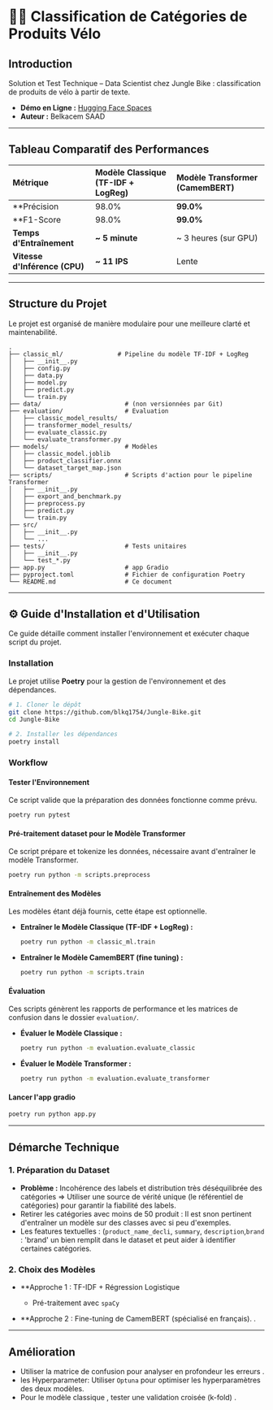 # 🚴‍♂️ Classification de Catégories de Produits Vélo

## Introduction

Solution et  Test Technique – Data Scientist chez Jungle Bike  : classification de produits de vélo à partir de texte. 

* **Démo en Ligne :** [Hugging Face Spaces](https://huggingface.co/spaces/belkacemsaad/demo_JungleBike)
* **Auteur :** Belkacem SAAD

---

## Tableau Comparatif des Performances 

| Métrique | Modèle Classique (TF-IDF + LogReg) | Modèle Transformer (CamemBERT) | 
| :--- | :--- | :--- | 
| **Précision | 98.0% | **99.0%** | 
| **F1-Score  | 98.0% | **99.0%** | 
| **Temps d'Entraînement** | **~ 5 minute** | ~ 3 heures (sur GPU) |  
| **Vitesse d'Inférence (CPU)** | **~ 11 IPS** | Lente | 


---

##  Structure du Projet

Le projet est organisé de manière modulaire pour une meilleure clarté et maintenabilité.

```
.
├── classic_ml/               # Pipeline du modèle TF-IDF + LogReg
│   ├── __init__.py
│   ├── config.py
│   ├── data.py
│   ├── model.py
│   ├── predict.py
│   └── train.py
├── data/                       # (non versionnées par Git)
├── evaluation/                 # Evaluation
│   ├── classic_model_results/
│   ├── transformer_model_results/
│   ├── evaluate_classic.py
│   └── evaluate_transformer.py
├── models/                     # Modèles 
│   ├── classic_model.joblib
│   ├── product_classifier.onnx
│   └── dataset_target_map.json
├── scripts/                    # Scripts d'action pour le pipeline Transformer
│   ├── __init__.py
│   ├── export_and_benchmark.py
│   ├── preprocess.py
│   ├── predict.py
│   └── train.py
├── src/                        
│   ├── __init__.py
│   └── ...
├── tests/                      # Tests unitaires
│   ├── __init__.py
│   └── test_*.py
├── app.py                      # app Gradio
├── pyproject.toml              # Fichier de configuration Poetry
└── README.md                   # Ce document
```

---

## ⚙️ Guide d'Installation et d'Utilisation

Ce guide détaille comment installer l'environnement et exécuter chaque script du projet.

###  Installation

Le projet utilise **Poetry** pour la gestion de l'environnement et des dépendances.

```bash
# 1. Cloner le dépôt
git clone https://github.com/blkq1754/Jungle-Bike.git
cd Jungle-Bike

# 2. Installer les dépendances
poetry install
```

###  Workflow

#### Tester l'Environnement

Ce script valide que la préparation des données fonctionne comme prévu.

```bash
poetry run pytest
```

#### Pré-traitement dataset pour le Modèle Transformer

Ce script prépare et tokenize les données, nécessaire avant d'entraîner le modèle Transformer.

```bash
poetry run python -m scripts.preprocess
```

####  Entraînement des Modèles

Les modèles étant déjà fournis, cette étape est optionnelle.

* **Entraîner le Modèle Classique (TF-IDF + LogReg) :**
    ```bash
    poetry run python -m classic_ml.train
    ```
* **Entraîner le Modèle CamemBERT (fine tuning) :**
    ```bash
    poetry run python -m scripts.train
    ```

#### Évaluation

Ces scripts génèrent les rapports de performance et les matrices de confusion dans le dossier `evaluation/`.

* **Évaluer le Modèle Classique :**
    ```bash
    poetry run python -m evaluation.evaluate_classic
    ```
* **Évaluer le Modèle Transformer :**
    ```bash
    poetry run python -m evaluation.evaluate_transformer
    ```

#### Lancer l'app gradio

```bash
poetry run python app.py
```

---

##  Démarche Technique 

### 1. Préparation du Dataset

* **Problème :** Incohérence des labels et distribution très déséquilibrée des catégories => Utiliser une source de vérité unique (le référentiel de catégories) pour garantir la fiabilité des labels.
*  Retirer les catégories avec moins de 50 produit : Il est snon pertinent d'entraîner un modèle sur des classes avec si peu d'exemples. 
*  Les features textuelles :  (`product_name_decli`, `summary`, `description`,`brand` :  'brand' un bien remplit dans le dataset et peut aider à identifier certaines catégories.

### 2. Choix des Modèles

* **Approche 1 : TF-IDF + Régression Logistique 
    * Pré-traitement avec  `spaCy` 

* **Approche 2 : Fine-tuning de CamemBERT (spécialisé en français).
.



---

## Amélioration

*  Utiliser la matrice de confusion pour analyser en profondeur les erreurs .
*  les Hyperparameter: Utiliser `Optuna` pour optimiser les hyperparamètres des deux modèles.
*  Pour le modèle classique , tester une validation croisée (k-fold) .
